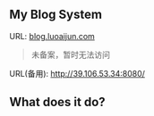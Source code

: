 ## My Blog System
 
URL: [blog.luoaijun.com](blog.luoaijun.com)
> 未备案，暂时无法访问

URL(备用): http://39.106.53.34:8080/


## What does it do?

